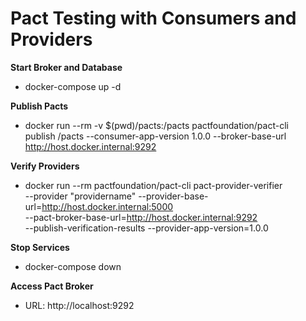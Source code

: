 # **Pact Testing with Consumers and Providers**

**Start Broker and Database**
- docker-compose up -d

**Publish Pacts**
- docker run --rm -v $(pwd)/pacts:/pacts pactfoundation/pact-cli \
  publish /pacts --consumer-app-version 1.0.0 --broker-base-url http://host.docker.internal:9292
  
**Verify Providers**
- docker run --rm pactfoundation/pact-cli pact-provider-verifier \
  --provider "providername" --provider-base-url=http://host.docker.internal:5000 \
  --pact-broker-base-url=http://host.docker.internal:9292 \
  --publish-verification-results --provider-app-version=1.0.0
  
**Stop Services**
- docker-compose down

**Access Pact Broker**
- URL: http://localhost:9292
